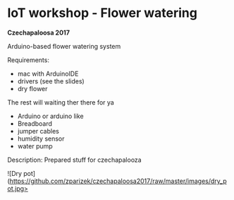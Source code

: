 # IoT workshop - Flower watering 
**Czechapaloosa 2017**

Arduino-based flower watering system

Requirements:
* mac with ArduinoIDE
* drivers (see the slides)
* dry flower

The rest will waiting ther there for ya
* Arduino or arduino like 
* Breadboard
* jumper cables
* humidity sensor
* water pump


Description:
Prepared stuff for czechapalooza


![Dry pot](https://github.com/zparizek/czechapaloosa2017/raw/master/images/dry_pot.jpg>


